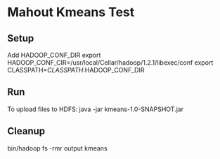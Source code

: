 # Mahout Kmeans Test

## Setup
Add HADOOP_CONF_DIR
export HADOOP_CONF_CIR=/usr/local/Cellar/hadoop/1.2.1/libexec/conf
export CLASSPATH=$CLASSPATH:$HADOOP_CONF_DIR


## Run
To upload files to HDFS:
java -jar kmeans-1.0-SNAPSHOT.jar <path-to-input-file>





## Cleanup

bin/hadoop fs -rmr output kmeans